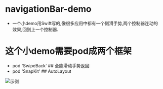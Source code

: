 # navigationBar-demo
  * 一个小demo用Swift写的,像很多应用中都有一个侧滑手势,两个控制器连动的效果,回到上一个控制器.


# 这个小demo需要pod成两个框架
  * pod 'SwipeBack'  ## 全能滑动手势返回
  * pod 'SnapKit'    ## AutoLayout
  
  ![示例](http://ww1.sinaimg.cn/mw690/7e606be7jw1f52p3enku8g20900erq9w.gif)


  

